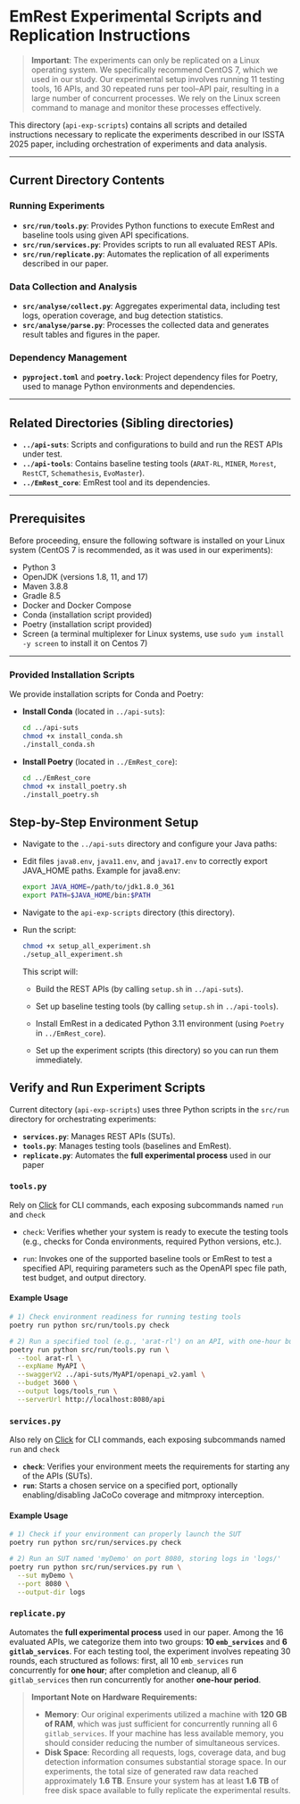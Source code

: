# EmRest Experimental Scripts and Replication Instructions

> **Important**: The experiments can only be replicated on a Linux operating system. We specifically recommend CentOS 7, which we used in our study. Our experimental setup involves running 11 testing tools, 16 APIs, and 30 repeated runs per tool–API pair, resulting in a large number of concurrent processes. We rely on the Linux screen command to manage and monitor these processes effectively.

This directory (`api-exp-scripts`) contains all scripts and detailed instructions necessary to replicate the experiments described in our ISSTA 2025 paper, including orchestration of experiments and data analysis.

---

## Current Directory Contents

### Running Experiments
- **`src/run/tools.py`**: Provides Python functions to execute EmRest and baseline tools using given API specifications.
- **`src/run/services.py`**: Provides scripts to run all evaluated REST APIs.
- **`src/run/replicate.py`**: Automates the replication of all experiments described in our paper.

### Data Collection and Analysis
- **`src/analyse/collect.py`**: Aggregates experimental data, including test logs, operation coverage, and bug detection statistics.
- **`src/analyse/parse.py`**: Processes the collected data and generates result tables and figures in the paper.

### Dependency Management
- **`pyproject.toml`** and **`poetry.lock`**: Project dependency files for Poetry, used to manage Python environments and dependencies.

---

## Related Directories (Sibling directories)

- **`../api-suts`**: Scripts and configurations to build and run the REST APIs under test.
- **`../api-tools`**: Contains baseline testing tools (`ARAT-RL`, `MINER`, `Morest`, `RestCT`, `Schemathesis`, `EvoMaster`).
- **`../EmRest_core`**: EmRest tool and its dependencies.

---

## Prerequisites

Before proceeding, ensure the following software is installed on your Linux system (CentOS 7 is recommended, as it was used in our experiments):

- Python 3
- OpenJDK (versions 1.8, 11, and 17)
- Maven 3.8.8 
- Gradle 8.5
- Docker and Docker Compose
- Conda (installation script provided)
- Poetry (installation script provided)
- Screen (a terminal multiplexer for Linux systems, use `sudo yum install -y screen` to install it on Centos 7)

---

### Provided Installation Scripts

We provide installation scripts for Conda and Poetry:

- **Install Conda** (located in `../api-suts`):

    ```bash
    cd ../api-suts
    chmod +x install_conda.sh
    ./install_conda.sh
    ```
- **Install Poetry** (located in `../EmRest_core`):
    ```bash
    cd ../EmRest_core
    chmod +x install_poetry.sh
    ./install_poetry.sh
    ```

## Step-by-Step Environment Setup
- Navigate to the `../api-suts` directory and configure your Java paths:
- Edit files `java8.env`, `java11.env`, and `java17.env` to correctly export JAVA_HOME paths. Example for java8.env:
    ```bash
    export JAVA_HOME=/path/to/jdk1.8.0_361
    export PATH=$JAVA_HOME/bin:$PATH
    ```
- Navigate to the `api-exp-scripts` directory (this directory).
- Run the script:
    ```bash
    chmod +x setup_all_experiment.sh
    ./setup_all_experiment.sh
    ```
    This script will:

    - Build the REST APIs (by calling `setup.sh` in `../api-suts`).

    - Set up baseline testing tools (by calling `setup.sh` in `../api-tools`).

    - Install EmRest in a dedicated Python 3.11 environment (using `Poetry` in `../EmRest_core`).

    - Set up the experiment scripts (this directory) so you can run them immediately.

## Verify and Run Experiment Scripts
Current ditectory (`api-exp-scripts`) uses three Python scripts in the `src/run` directory for orchestrating experiments:
- **`services.py`**: Manages REST APIs (SUTs).  
- **`tools.py`**: Manages testing tools (baselines and EmRest).
- **`replicate.py`**: Automates the **full experimental process** used in our paper

### `tools.py`

Rely on [Click](https://palletsprojects.com/p/click/) for CLI commands, each exposing subcommands named `run` and `check`
- `check`: Verifies whether your system is ready to execute the testing tools (e.g., checks for Conda environments, required Python versions, etc.).

- `run`: Invokes one of the supported baseline tools or EmRest to test a specified API, requiring parameters such as the OpenAPI spec file path, test budget, and output directory.

#### Example Usage

```bash
# 1) Check environment readiness for running testing tools
poetry run python src/run/tools.py check

# 2) Run a specified tool (e.g., 'arat-rl') on an API, with one-hour budget
poetry run python src/run/tools.py run \
  --tool arat-rl \
  --expName MyAPI \
  --swaggerV2 ../api-suts/MyAPI/openapi_v2.yaml \
  --budget 3600 \
  --output logs/tools_run \
  --serverUrl http://localhost:8080/api
```
### `services.py`
Also rely on [Click](https://palletsprojects.com/p/click/) for CLI commands, each exposing subcommands named `run` and `check`
- **`check`**: Verifies your environment meets the requirements for starting any of the APIs (SUTs).  
- **`run`**: Starts a chosen service on a specified port, optionally enabling/disabling JaCoCo coverage and mitmproxy interception.

#### Example Usage

```bash
# 1) Check if your environment can properly launch the SUT
poetry run python src/run/services.py check

# 2) Run an SUT named 'myDemo' on port 8080, storing logs in 'logs/'
poetry run python src/run/services.py run \
  --sut myDemo \
  --port 8080 \
  --output-dir logs
```

### `replicate.py`
Automates the **full experimental process** used in our paper. Among the 16 evaluated APIs, we categorize them into two groups: **10 `emb_services`** and **6 `gitlab_services`**. For each testing tool, the experiment involves repeating 30 rounds, each structured as follows: first, all 10 `emb_services` run concurrently for **one hour**; after completion and cleanup, all 6 `gitlab_services` then run concurrently for another **one-hour period**. 


> **Important Note on Hardware Requirements:**
> - **Memory**: Our original experiments utilized a machine with **120 GB of RAM**, which was just sufficient for concurrently running all 6 `gitlab_services`. If your machine has less available memory, you should consider reducing the number of simultaneous services.
> - **Disk Space**: Recording all requests, logs, coverage data, and bug detection information consumes substantial storage space. In our experiments, the total size of generated raw data reached approximately **1.6 TB**. Ensure your system has at least **1.6 TB** of free disk space available to fully replicate the experimental results.

